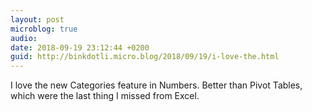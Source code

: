 ```yaml
---
layout: post
microblog: true
audio: 
date: 2018-09-19 23:12:44 +0200
guid: http://binkdotli.micro.blog/2018/09/19/i-love-the.html
---
```

I love the new Categories feature in Numbers. Better than Pivot Tables, which were the last thing I missed from Excel.
